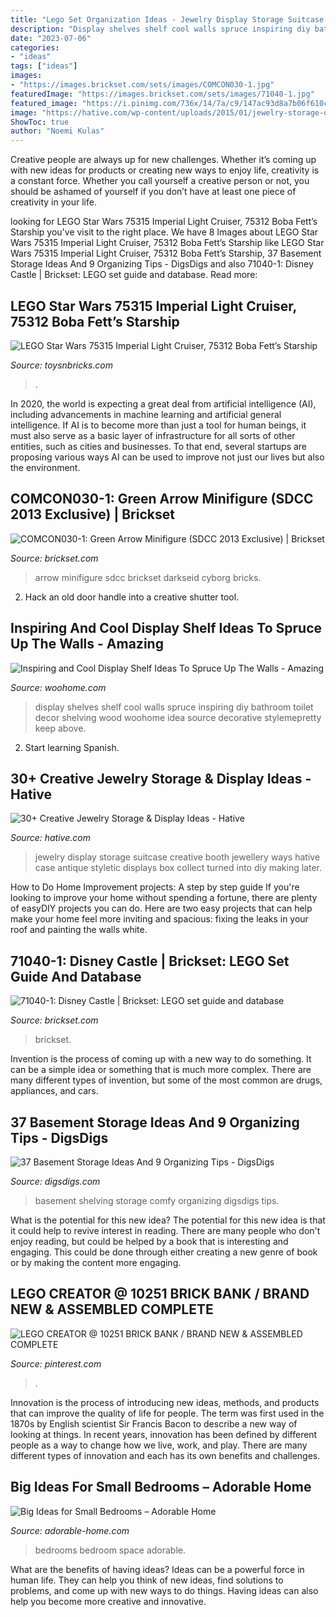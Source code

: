 ```yaml
---
title: "Lego Set Organization Ideas - Jewelry Display Storage Suitcase Creative Booth Jewellery Ways Hative Case Antique Styletic Displays Box Collect Turned Into Diy Making Later"
description: "Display shelves shelf cool walls spruce inspiring diy bathroom toilet decor shelving wood woohome idea source decorative stylemepretty keep above"
date: "2023-07-06"
categories:
- "ideas"
tags: ["ideas"]
images:
- "https://images.brickset.com/sets/images/COMCON030-1.jpg"
featuredImage: "https://images.brickset.com/sets/images/71040-1.jpg"
featured_image: "https://i.pinimg.com/736x/14/7a/c9/147ac93d8a7b06f610c9aa9e7af14ae6.jpg"
image: "https://hative.com/wp-content/uploads/2015/01/jewelry-storage-display-ideas/35-vintage-suitcase-jewelry-storage.jpg"
ShowToc: true
author: "Noemi Kulas"
---
```



Creative people are always up for new challenges. Whether it’s coming up with new ideas for products or creating new ways to enjoy life, creativity is a constant force. Whether you call yourself a creative person or not, you should be ashamed of yourself if you don’t have at least one piece of creativity in your life.

	

		
looking for LEGO Star Wars 75315 Imperial Light Cruiser, 75312 Boba Fett’s Starship you've visit to the right place. We have 8 Images about LEGO Star Wars 75315 Imperial Light Cruiser, 75312 Boba Fett’s Starship like LEGO Star Wars 75315 Imperial Light Cruiser, 75312 Boba Fett’s Starship, 37 Basement Storage Ideas And 9 Organizing Tips - DigsDigs and also 71040-1: Disney Castle | Brickset: LEGO set guide and database. Read more:
		
    
## LEGO Star Wars 75315 Imperial Light Cruiser, 75312 Boba Fett’s Starship

<img loading=lazy src="https://www.toysnbricks.com/wp-content/uploads/2021/06/LEGO-Star-Wars-75315-Imperial-Light-Cruiser-Front-Box-Summer-2021-August.jpg" onerror="this.onerror=null;this.src='https://tse4.mm.bing.net/th?id=OIP._Mz4YZQSwgJbjGW3_LXMawHaF0&amp;pid=15.1';" alt="LEGO Star Wars 75315 Imperial Light Cruiser, 75312 Boba Fett’s Starship">

_Source: toysnbricks.com_

>. 

	

In 2020, the world is expecting a great deal from artificial intelligence (AI), including advancements in machine learning and artificial general intelligence. If AI is to become more than just a tool for human beings, it must also serve as a basic layer of infrastructure for all sorts of other entities, such as cities and businesses. To that end, several startups are proposing various ways AI can be used to improve not just our lives but also the environment.

    
## COMCON030-1: Green Arrow Minifigure (SDCC 2013 Exclusive) | Brickset

<img loading=lazy src="https://images.brickset.com/sets/images/COMCON030-1.jpg" onerror="this.onerror=null;this.src='https://tse4.mm.bing.net/th?id=OIP.U0vYjM_fY-19NpeZRbwqPgHaKT&amp;pid=15.1';" alt="COMCON030-1: Green Arrow Minifigure (SDCC 2013 Exclusive) | Brickset">

_Source: brickset.com_

>arrow minifigure sdcc brickset darkseid cyborg bricks. 

	

2. Hack an old door handle into a creative shutter tool.

    
## Inspiring And Cool Display Shelf Ideas To Spruce Up The Walls - Amazing

<img loading=lazy src="http://www.woohome.com/wp-content/uploads/2015/11/display-shelves-woohome-20.jpg" onerror="this.onerror=null;this.src='https://tse2.mm.bing.net/th?id=OIP.l3Fkk1y62sBXWX-uzsqMdQHaJ4&amp;pid=15.1';" alt="Inspiring and Cool Display Shelf Ideas To Spruce Up The Walls - Amazing">

_Source: woohome.com_

>display shelves shelf cool walls spruce inspiring diy bathroom toilet decor shelving wood woohome idea source decorative stylemepretty keep above. 

	

2) Start learning Spanish.

    
## 30+ Creative Jewelry Storage &amp; Display Ideas - Hative

<img loading=lazy src="https://hative.com/wp-content/uploads/2015/01/jewelry-storage-display-ideas/35-vintage-suitcase-jewelry-storage.jpg" onerror="this.onerror=null;this.src='https://tse1.mm.bing.net/th?id=OIP.-n6g8CTWpb8rThBtSNvKlAHaJ4&amp;pid=15.1';" alt="30+ Creative Jewelry Storage &amp; Display Ideas - Hative">

_Source: hative.com_

>jewelry display storage suitcase creative booth jewellery ways hative case antique styletic displays box collect turned into diy making later. 

	

How to Do Home Improvement projects: A step by step guide
If you're looking to improve your home without spending a fortune, there are plenty of easyDIY projects you can do. Here are two easy projects that can help make your home feel more inviting and spacious: fixing the leaks in your roof and painting the walls white.

    
## 71040-1: Disney Castle | Brickset: LEGO Set Guide And Database

<img loading=lazy src="https://images.brickset.com/sets/images/71040-1.jpg" onerror="this.onerror=null;this.src='https://tse1.mm.bing.net/th?id=OIP.Zrdbq9ELCKjfhU_0SWf9wAAAAA&amp;pid=15.1';" alt="71040-1: Disney Castle | Brickset: LEGO set guide and database">

_Source: brickset.com_

>brickset. 

	

Invention is the process of coming up with a new way to do something. It can be a simple idea or something that is much more complex. There are many different types of invention, but some of the most common are drugs, appliances, and cars.

    
## 37 Basement Storage Ideas And 9 Organizing Tips - DigsDigs

<img loading=lazy src="https://www.digsdigs.com/photos/05-comfy-shelving-for-your-basement.jpg" onerror="this.onerror=null;this.src='https://tse1.mm.bing.net/th?id=OIP.STe8794KWi3Oe2rq1dXPIQHaLS&amp;pid=15.1';" alt="37 Basement Storage Ideas And 9 Organizing Tips - DigsDigs">

_Source: digsdigs.com_

>basement shelving storage comfy organizing digsdigs tips. 

	

What is the potential for this new idea?
The potential for this new idea is that it could help to revive interest in reading. There are many people who don't enjoy reading, but could be helped by a book that is interesting and engaging. This could be done through either creating a new genre of book or by making the content more engaging.

    
## LEGO CREATOR @ 10251 BRICK BANK / BRAND NEW &amp; ASSEMBLED COMPLETE

<img loading=lazy src="https://i.pinimg.com/736x/14/7a/c9/147ac93d8a7b06f610c9aa9e7af14ae6.jpg" onerror="this.onerror=null;this.src='https://tse3.mm.bing.net/th?id=OIP.qmVlWVtkfVM0ezAVajfkOAHaJ3&amp;pid=15.1';" alt="LEGO CREATOR @ 10251 BRICK BANK / BRAND NEW &amp; ASSEMBLED COMPLETE">

_Source: pinterest.com_

>. 

	

Innovation is the process of introducing new ideas, methods, and products that can improve the quality of life for people. The term was first used in the 1870s by English scientist Sir Francis Bacon to describe a new way of looking at things. In recent years, innovation has been defined by different people as a way to change how we live, work, and play. There are many different types of innovation and each has its own benefits and challenges.

    
## Big Ideas For Small Bedrooms – Adorable Home

<img loading=lazy src="https://adorable-home.com/wp-content/gallery/big-ideas-for-small-bedrooms/big-ideas-for-small-bedrooms-2.jpg" onerror="this.onerror=null;this.src='https://tse2.mm.bing.net/th?id=OIP.bJ6uSl_QwGvUKPc3mqrCfgHaJ4&amp;pid=15.1';" alt="Big Ideas for Small Bedrooms – Adorable Home">

_Source: adorable-home.com_

>bedrooms bedroom space adorable. 

	

What are the benefits of having ideas?
Ideas can be a powerful force in human life. They can help you think of new ideas, find solutions to problems, and come up with new ways to do things. Having ideas can also help you become more creative and innovative.

